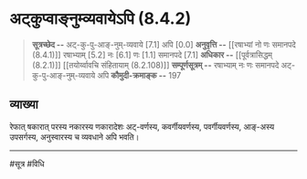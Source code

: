 # अट्कुप्वाङ्नुम्व्यवायेऽपि (8.4.2)
> **सूत्रच्छेद --** अट्-कु-पु-आङ्-नुम्-व्यवाये [7.1] अपि [0.0]
> **अनुवृत्ति --** [[रषाभ्यां नो णः समानपदे (8.4.1)]] रषाभ्याम् [5.2] नः [6.1] णः [1.1] समानपदे [7.1]
> **अधिकार --** [[पूर्वत्रासिद्धम् (8.2.1)]] [[तयोर्य्वावचि संहितायाम्  (8.2.108)]]
> **सम्पूर्णसूत्रम् --** रषाभ्याम् नः णः समानपदे अट्-कु-पु-आङ्-नुम्-व्यवाये अपि
> **कौमुदी-क्रमाङ्क --** 197

## व्याख्या

रेफात् षकारात् परस्य नकारस्य णकारादेशः अट्-वर्णस्य, कवर्गीयवर्णस्य, पवर्गीयवर्णस्य, आङ्-अस्य उपसर्गस्य, अनुस्वारस्य च व्यवधाने अपि भवति।

---
#सूत्र #विधि 